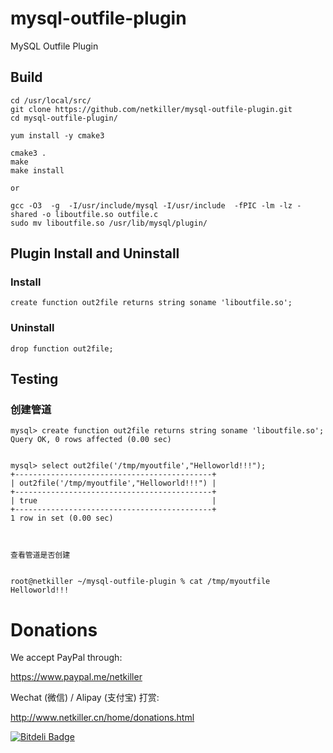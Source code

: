 mysql-outfile-plugin
=================

MySQL Outfile Plugin

Build
-----
	cd /usr/local/src/
	git clone https://github.com/netkiller/mysql-outfile-plugin.git
	cd mysql-outfile-plugin/

	yum install -y cmake3
	
	cmake3 .
	make
	make install

	or
	
	gcc -O3  -g  -I/usr/include/mysql -I/usr/include  -fPIC -lm -lz -shared -o liboutfile.so outfile.c
	sudo mv liboutfile.so /usr/lib/mysql/plugin/
	
Plugin Install and Uninstall
--------------

### Install

	create function out2file returns string soname 'liboutfile.so';

### Uninstall

	drop function out2file;

Testing
-------
### 创建管道	

	mysql> create function out2file returns string soname 'liboutfile.so';
	Query OK, 0 rows affected (0.00 sec)


	mysql> select out2file('/tmp/myoutfile',"Helloworld!!!");
	+--------------------------------------------+
	| out2file('/tmp/myoutfile',"Helloworld!!!") |
	+--------------------------------------------+
	| true                                       |
	+--------------------------------------------+
	1 row in set (0.00 sec)


	
	查看管道是否创建


	root@netkiller ~/mysql-outfile-plugin % cat /tmp/myoutfile
	Helloworld!!!
	

# Donations

We accept PayPal through:

https://www.paypal.me/netkiller

Wechat (微信) / Alipay (支付宝) 打赏:

http://www.netkiller.cn/home/donations.html

[![Bitdeli Badge](https://d2weczhvl823v0.cloudfront.net/netkiller/mysql-outfile-plugin/trend.png)](https://bitdeli.com/free "Bitdeli Badge")


